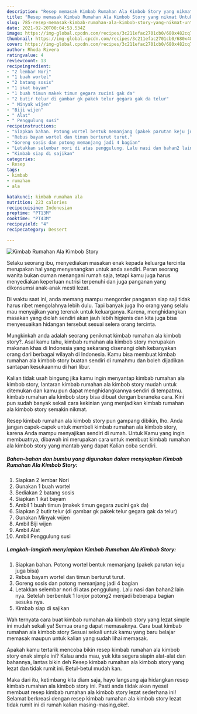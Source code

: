 ```yaml
---
description: "Resep memasak Kimbab Rumahan Ala Kimbob Story yang nikmat Untuk Jualan"
title: "Resep memasak Kimbab Rumahan Ala Kimbob Story yang nikmat Untuk Jualan"
slug: 785-resep-memasak-kimbab-rumahan-ala-kimbob-story-yang-nikmat-untuk-jualan
date: 2021-02-20T00:04:53.534Z
image: https://img-global.cpcdn.com/recipes/3c211efac2701cb0/680x482cq70/kimbab-rumahan-ala-kimbob-story-foto-resep-utama.jpg
thumbnail: https://img-global.cpcdn.com/recipes/3c211efac2701cb0/680x482cq70/kimbab-rumahan-ala-kimbob-story-foto-resep-utama.jpg
cover: https://img-global.cpcdn.com/recipes/3c211efac2701cb0/680x482cq70/kimbab-rumahan-ala-kimbob-story-foto-resep-utama.jpg
author: Rhoda Rivera
ratingvalue: 4
reviewcount: 13
recipeingredient:
- "2 lembar Nori"
- "1 buah wortel"
- "2 batang sosis"
- "1 ikat bayam"
- "1 buah timun makek timun gegara zucini gak da"
- "2 butir telur di gambar gk pakek telur gegara gak da telur"
- " Minyak wijen"
- "Biji wijen"
- " Alat"
- " Penggulung susi"
recipeinstructions:
- "Siapkan bahan. Potong wortel bentuk memanjang (pakek parutan keju juga bisa)"
- "Rebus bayam wortel dan timun berturut turut."
- "Goreng sosis dan potong memanjang jadi 4 bagian"
- "Letakkan selembar nori di atas penggulung. Lalu nasi dan bahan2 lain nya. Setelah berbentuk 1 lonjor potong2 menjadi beberapa bagian sesuka nya."
- "Kimbab siap di sajikan"
categories:
- Resep
tags:
- kimbab
- rumahan
- ala

katakunci: kimbab rumahan ala 
nutrition: 223 calories
recipecuisine: Indonesian
preptime: "PT13M"
cooktime: "PT43M"
recipeyield: "4"
recipecategory: Dessert

---
```



![Kimbab Rumahan Ala Kimbob Story](https://img-global.cpcdn.com/recipes/3c211efac2701cb0/680x482cq70/kimbab-rumahan-ala-kimbob-story-foto-resep-utama.jpg)

Selaku seorang ibu, menyediakan masakan enak kepada keluarga tercinta merupakan hal yang menyenangkan untuk anda sendiri. Peran seorang  wanita bukan cuman menangani rumah saja, tetapi kamu juga harus menyediakan keperluan nutrisi terpenuhi dan juga panganan yang dikonsumsi anak-anak mesti lezat.

Di waktu  saat ini, anda memang mampu mengorder panganan siap saji tidak harus ribet mengolahnya lebih dulu. Tapi banyak juga lho orang yang selalu mau menyajikan yang terenak untuk keluarganya. Karena, menghidangkan masakan yang diolah sendiri akan jauh lebih higienis dan kita juga bisa menyesuaikan hidangan tersebut sesuai selera orang tercinta. 



Mungkinkah anda adalah seorang penikmat kimbab rumahan ala kimbob story?. Asal kamu tahu, kimbab rumahan ala kimbob story merupakan makanan khas di Indonesia yang sekarang disenangi oleh kebanyakan orang dari berbagai wilayah di Indonesia. Kamu bisa membuat kimbab rumahan ala kimbob story buatan sendiri di rumahmu dan boleh dijadikan santapan kesukaanmu di hari libur.

Kalian tidak usah bingung jika kamu ingin menyantap kimbab rumahan ala kimbob story, lantaran kimbab rumahan ala kimbob story mudah untuk ditemukan dan kamu pun dapat menghidangkannya sendiri di tempatmu. kimbab rumahan ala kimbob story bisa dibuat dengan beraneka cara. Kini pun sudah banyak sekali cara kekinian yang menjadikan kimbab rumahan ala kimbob story semakin nikmat.

Resep kimbab rumahan ala kimbob story pun gampang dibikin, lho. Anda jangan capek-capek untuk membeli kimbab rumahan ala kimbob story, karena Anda mampu menyajikan sendiri di rumah. Untuk Kamu yang ingin membuatnya, dibawah ini merupakan cara untuk membuat kimbab rumahan ala kimbob story yang mantab yang dapat Kalian coba sendiri.

<!--inarticleads1-->

##### Bahan-bahan dan bumbu yang digunakan dalam menyiapkan Kimbab Rumahan Ala Kimbob Story:

1. Siapkan 2 lembar Nori
1. Gunakan 1 buah wortel
1. Sediakan 2 batang sosis
1. Siapkan 1 ikat bayam
1. Ambil 1 buah timun (makek timun gegara zucini gak da)
1. Siapkan 2 butir telur (di gambar gk pakek telur gegara gak da telur)
1. Gunakan  Minyak wijen
1. Ambil Biji wijen
1. Ambil  Alat
1. Ambil  Penggulung susi




<!--inarticleads2-->

##### Langkah-langkah menyiapkan Kimbab Rumahan Ala Kimbob Story:

1. Siapkan bahan. Potong wortel bentuk memanjang (pakek parutan keju juga bisa)
1. Rebus bayam wortel dan timun berturut turut.
1. Goreng sosis dan potong memanjang jadi 4 bagian
1. Letakkan selembar nori di atas penggulung. Lalu nasi dan bahan2 lain nya. Setelah berbentuk 1 lonjor potong2 menjadi beberapa bagian sesuka nya.
1. Kimbab siap di sajikan




Wah ternyata cara buat kimbab rumahan ala kimbob story yang lezat simple ini mudah sekali ya! Semua orang dapat memasaknya. Cara buat kimbab rumahan ala kimbob story Sesuai sekali untuk kamu yang baru belajar memasak maupun untuk kalian yang sudah lihai memasak.

Apakah kamu tertarik mencoba bikin resep kimbab rumahan ala kimbob story enak simple ini? Kalau anda mau, yuk kita segera siapin alat-alat dan bahannya, lantas bikin deh Resep kimbab rumahan ala kimbob story yang lezat dan tidak rumit ini. Betul-betul mudah kan. 

Maka dari itu, ketimbang kita diam saja, hayo langsung aja hidangkan resep kimbab rumahan ala kimbob story ini. Pasti anda tiidak akan nyesel membuat resep kimbab rumahan ala kimbob story lezat sederhana ini! Selamat berkreasi dengan resep kimbab rumahan ala kimbob story lezat tidak rumit ini di rumah kalian masing-masing,oke!.

